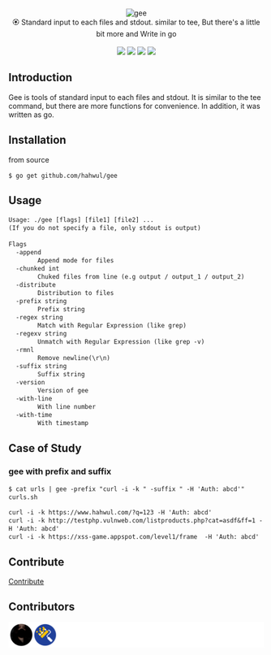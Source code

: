 <p align="center">
  <br>
  <img src="https://user-images.githubusercontent.com/13212227/107402243-17bc5280-6b47-11eb-9f49-d97684c452c3.png" alt="gee" width="160px;">
  <br>
  🏵 Standard input to each files and stdout. similar to tee, But there's a little bit more and Write in go
  <br><br>
  <!--
  <img src="https://img.shields.io/github/v/release/hahwul/dalfox?style=flat"> 
  <a href="https://snapcraft.io/dalfox"><img alt="dalfox" src="https://snapcraft.io/dalfox/badge.svg" /></a>
  <img src="https://img.shields.io/github/languages/top/hahwul/dalfox?style=flat"> 
  <img src="https://api.codacy.com/project/badge/Grade/17cac7b8d1e849a688577f2bbdd6ecd0"> 
  <a href="https://goreportcard.com/report/github.com/hahwul/dalfox"><img src="https://goreportcard.com/badge/github.com/hahwul/dalfox"></a> 
    -->
  <img src="https://github.com/hahwul/gee/workflows/Build/badge.svg">
  <img src="https://github.com/hahwul/gee/workflows/SAST/badge.svg">
  <a href="https://twitter.com/intent/follow?screen_name=hahwul"><img src="https://img.shields.io/twitter/follow/hahwul?style=flat&logo=twitter"></a>
  <a href="https://github.com/hahwul"><img src="https://img.shields.io/github/stars/hahwul?style=flat&logo=github"></a></a>
</p>

## Introduction
Gee is tools of standard input to each files and stdout. It is similar to the tee command, but there are more functions for convenience. In addition, it was written as go.

## Installation
from source
```
$ go get github.com/hahwul/gee
```

## Usage
```
Usage: ./gee [flags] [file1] [file2] ...
(If you do not specify a file, only stdout is output)

Flags
  -append
    	Append mode for files
  -chunked int
    	Chuked files from line (e.g output / output_1 / output_2)
  -distribute
    	Distribution to files
  -prefix string
    	Prefix string
  -regex string
    	Match with Regular Expression (like grep)
  -regexv string
    	Unmatch with Regular Expression (like grep -v)
  -rmnl
    	Remove newline(\r\n)
  -suffix string
    	Suffix string
  -version
    	Version of gee
  -with-line
    	With line number
  -with-time
    	With timestamp
```

## Case of Study
### gee with prefix and suffix
```
$ cat urls | gee -prefix "curl -i -k " -suffix " -H 'Auth: abcd'" curls.sh
```
```
curl -i -k https://www.hahwul.com/?q=123 -H 'Auth: abcd'
curl -i -k http://testphp.vulnweb.com/listproducts.php?cat=asdf&ff=1 -H 'Auth: abcd'
curl -i -k https://xss-game.appspot.com/level1/frame  -H 'Auth: abcd'
```

## Contribute
[Contribute](/CONTRIBUTING.md)

## Contributors
![](/CONTRIBUTORS.svg)

